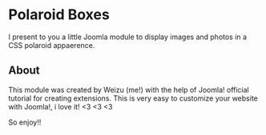 # Polaroid Boxes

I present to you a little Joomla module to display images and photos in a CSS polaroid appaerence.

## About

This module was created by Weizu (me!) with the help of Joomla! official tutorial for creating extensions. This is very easy to customize your website with Joomla!, i love it! <3 <3 <3

So enjoy!!
